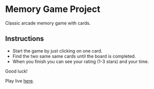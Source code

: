 # Memory Game Project #
Classic arcade memory game with cards.

## Instructions ##

* Start the game by just clicking on one card.
* Find the two same same cards until the board is completed.
* When you finish you can see your rating (1-3 stars) and your time.


Good luck!


Play live [here](https://tpliakas.github.io/Memory-Arcade-Game/).
